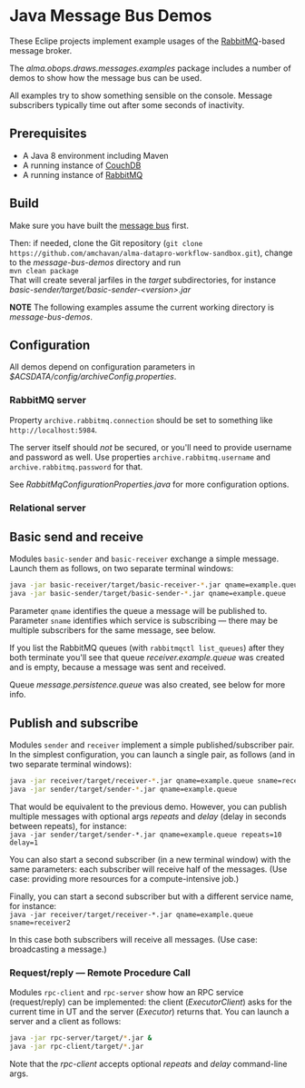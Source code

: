 # Java Message Bus Demos

These Eclipe projects implement example usages of the 
[RabbitMQ](https://www.rabbitmq.com)-based message broker.

The *alma.obops.draws.messages.examples* package includes a number of demos to show how the message bus can be used.

All examples try to show something sensible on the console. Message subscribers typically time out after some seconds of inactivity.

## Prerequisites

* A Java 8 environment including Maven
* A running instance of [CouchDB](couchdb.apache.org)
* A running instance of [RabbitMQ](https://www.rabbitmq.com)

## Build

Make sure you have built the [message bus](../README.md) first.

Then: if needed, clone the Git repository (`git clone https://github.com/amchavan/alma-datapro-workflow-sandbox.git`), change to the *message-bus-demos* directory and run  
`mvn clean package`  
That will create several jarfiles in the *target* subdirectories, for instance *basic-sender/target/basic-sender-&lt;version&gt;.jar*

**NOTE** The following examples assume the current working directory is *message-bus-demos*.

## Configuration

All demos depend on configuration parameters in *$ACSDATA/config/archiveConfig.properties*.  

### RabbitMQ server

Property `archive.rabbitmq.connection` should be set to something like  `http://localhost:5984`.

The server itself should _not_ be secured, or you'll need to provide username and password as well. Use properties `archive.rabbitmq.username` and `archive.rabbitmq.password` for that.

See *RabbitMqConfigurationProperties.java* for more configuration options.

### Relational server

## Basic send and receive

Modules `basic-sender` and `basic-receiver` exchange a simple message. Launch them as follows, on two separate terminal windows:

```bash
java -jar basic-receiver/target/basic-receiver-*.jar qname=example.queue sname=receiver
java -jar basic-sender/target/basic-sender-*.jar qname=example.queue
```

Parameter `qname` identifies the queue a message will be published to. Parameter `sname` identifies which service is subscribing — there may be multiple subscribers for the same message, see below.

If you list the RabbitMQ queues (with `rabbitmqctl list_queues`) after they both terminate you'll see that queue _receiver.example.queue_ was created and is empty, because a message was sent and received. 

Queue _message.persistence.queue_ was also created, see below for more info.

## Publish and subscribe

Modules `sender` and `receiver` implement a simple published/subscriber pair. In the simplest configuration, you can launch a single pair, as follows (and in two separate terminal windows):

```bash
java -jar receiver/target/receiver-*.jar qname=example.queue sname=receiver
java -jar sender/target/sender-*.jar qname=example.queue
```

That would be equivalent to the previous demo. However, you can publish multiple messages with optional args _repeats_ and _delay_ (delay in seconds between repeats), for instance:  
`java -jar sender/target/sender-*.jar qname=example.queue repeats=10 delay=1`

You can also start a second subscriber (in a new terminal window) with the same parameters: each subscriber will receive half of the messages. (Use case: providing more resources for a compute-intensive job.)

Finally, you can start a second subscriber but with a different service name, for instance:  
`java -jar receiver/target/receiver-*.jar qname=example.queue sname=receiver2`

In this case both subscribers will receive all messages. (Use case: broadcasting a message.)

### Request/reply — Remote Procedure Call

Modules `rpc-client` and `rpc-server` show how an RPC service (request/reply) can be implemented: the client (_ExecutorClient_) asks for the current time in UT and the server (_Executor_) returns that. You can launch a server and a client as follows:

```bash
java -jar rpc-server/target/*.jar &
java -jar rpc-client/target/*.jar
```

Note that the _rpc-client_ accepts optional _repeats_ and _delay_ command-line args.